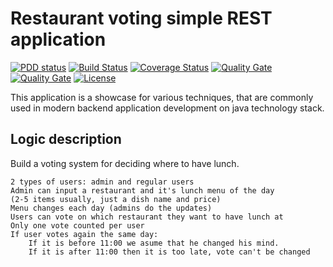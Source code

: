 # Restaurant voting simple REST application

[![PDD status](http://www.0pdd.com/svg?name=t-izbassar/topjava-graduation)](http://www.0pdd.com/p?name=t-izbassar/topjava-graduation)
[![Build Status](https://travis-ci.org/t-izbassar/topjava-graduation.svg?branch=master)](https://travis-ci.org/t-izbassar/topjava-graduation)
[![Coverage Status](https://codecov.io/gh/t-izbassar/topjava-graduation/branch/master/graph/badge.svg)](https://codecov.io/gh/t-izbassar/topjava-graduation)
[![Quality Gate](https://sonarqube.com/api/badges/gate?key=com.github.tizbassar:topjava-graduation)](https://sonarqube.com/dashboard/index/com.github.tizbassar:topjava-graduation)
[![Quality Gate](https://sonarqube.com/api/badges/measure?key=com.github.tizbassar:topjava-graduation&metric=sqale_debt_ratio)](https://sonarqube.com/dashboard/index/com.github.tizbassar:topjava-graduation)
[![License](https://img.shields.io/badge/license-MIT-green.svg)](https://github.com/t-izbassar/topjava-graduation/blob/master/LICENSE)

This application is a showcase for various
techniques, that are commonly used in modern
backend application development on java
technology stack.

## Logic description

Build a voting system for deciding where to have lunch.

    2 types of users: admin and regular users
    Admin can input a restaurant and it's lunch menu of the day 
    (2-5 items usually, just a dish name and price)
    Menu changes each day (admins do the updates)
    Users can vote on which restaurant they want to have lunch at
    Only one vote counted per user
    If user votes again the same day:
        If it is before 11:00 we asume that he changed his mind.
        If it is after 11:00 then it is too late, vote can't be changed
